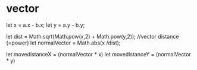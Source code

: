 # vector
let x = a.x - b.x;
let y = a.y - b.y;

let dist = Math.sqrt(Math.pow(x,2) + Math.pow(y,2)); //vector distance (=power)
let normalVector = Math.abs(x /dist);

let movedistanceX = (normalVector * x)
let movedistanceY = (normalVector * y)
